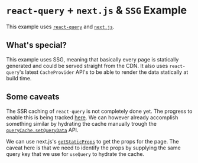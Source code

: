 # `react-query` + `next.js` & `SSG` Example

This example uses [`react-query`](https://github.com/tannerlinsley/react-query) and [`next.js`](https://github.com/vercel/next.js).

## What's special?

This example uses SSG, meaning that basically every page is statically generated and could be served straight from the CDN. It also uses `react-query`'s latest `CacheProvider` API's to be able to render the data statically at build time.

## Some caveats

The SSR caching of `react-query` is not completely done yet. The progress to enable this is being tracked [here](https://github.com/tannerlinsley/react-query/issues/461). We can however already accomplish something similar by hydrating the cache manually trough the [`queryCache.setQueryData`](https://github.com/tannerlinsley/react-query#querycachesetquerydata) API.

We can use next.js's [`getStaticProps`](https://nextjs.org/docs/basic-features/data-fetching#getstaticprops-static-generation) to get the props for the page. The caveat here is that we need to identify the props by supplying the same query key that we use for `useQuery` to hydrate the cache.
